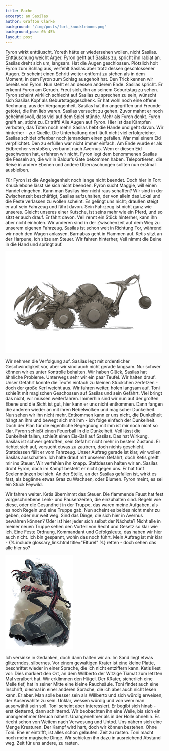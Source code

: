 ```yaml
---
title: Rache
excerpt: an Sasilas
author: Grafton Clarke
background: "/img/posts/fort_knucklebone.png"
background_pos: 0% 45%
layout: post
---
```


Fyron wirkt enttäuscht. Yoreth hätte er wiedersehen wollen, nicht Sasilas.
Enttäuschung weicht Ärger. Fyron geht auf Sasilas zu, spricht ihn rabiat an.
Sasilas dreht sich um, langsam. Hat die Augen geschlossen. Plötzlich holt Fyron
zum Schlag aus, verfehlt Sasilas aber trotz dessen geschlossener Augen. Er
scheint einen Schritt weiter entfernt zu stehen als in dem Moment, in dem Fyron
zum Schlag ausgeholt hat. Den Trick kennen wir bereits von Fyron. Nun steht er
an dessen anderem Ende. Sasilas spricht. Er erkennt Fyron am Geruch. Freut
sich, ihn an seinem Geburtstag zu sehen. Fyron scheint wirklich schlecht auf
Sasilas zu sprechen zu sein, wünscht sich Sasilas Kopf als Geburtstagsgeschenk.
Er hat wohl noch eine offene Rechnung, aus der Vergangenheit. Sasilas hat ihn
angegriffen und Freunde getötet, die ihm lieb waren. Sasilas versucht zu gehen.
Zuvor mahnt er noch geheimnisvoll, dass viel auf dem Spiel stünde. Mehr als
Fyron denkt. Fyron greift an, sticht zu. Er trifft! Alle Augen auf Fyron. Hier
ist das Kämpfen verboten, das Töten noch mehr! Sasilas hebt die Hände und geht
davon. Wir hinterher - zur Quelle. Die Unterhaltung dort läuft nicht viel
erfolgreicher. Sasilas schldet offenbar noch jemandem einen gefallen. War mal
einem Eid verpflichtet. Den zu erfüllen war nicht immer einfach. Am Ende wurde
er als Eidbrecher verstoßen, verbannt nach Avernus. Wem er diesen Eid
geschworen hat, erfahren wir nicht. Fyron legt dem benommenen Sasilas die
Fesseln an, die wir in Baldur’s Gate bekommen haben. Teleportieren, die Reise
in andere Ebenen und andere Überraschungen sollten nun erstmal ausbleiben.

Für Fyron ist die Angelegenheit noch lange nicht beendet. Doch hier in Fort
Knucklebone lässt sie sich nicht beenden. Fyron sucht Maggie, will einen Handel
eingehen. Kann man Sasilas hier nicht raus schaffen? Wir sind in der
Zwischenzeit beschäftigt, Sasilas aufzuhalten, der von allein das Lokal und die
Feste verlassen zu wollen scheint. Es gelingt uns nicht; draußen steigt er auf
sein Fahrzeug und fährt davon. Sein Fahrzeug ist nicht ganz wie unseres.
Gleicht unseres einer Kutsche, ist seins mehr wie ein Pferd, und so sitzt er
auch drauf. Er fährt davon. Veil rennt ein Stück hinterher, kann ihn aber nicht
einholen. Wir anderen sind in der Zwischenzeit auf dem Weg zu unserem eigenen
Fahrzeug. Sasilas ist schon weit in Richtung Tor, während wir noch den Wagen
anlassen. Barnabas geht in Flammen auf. Ketis sitzt an der Harpune, ich sitze
am Steuer. Wir fahren hinterher, Veil nimmt die Beine in die Hand und springt
auf. 

![War Machine](/img/posts/warmachine.png)

Wir nehmen die Verfolgung auf. Sasilas legt mit ordentlicher Geschwindigkeit
vor, aber wir sind auch nicht gerade langsam. Nur schwer können wir es unter
Kontrolle behalten. Wir haben Glück, Sasilas hat ähnliche Probleme. Unterwegs
sehr wir ein paar Teufel. Wir halten drauf. Unser Gefährt könnte die Teufel
einfach zu kleinen Stückchen zerfetzen - doch der große Kerl weicht aus. Wir
fahren weiter, holen langsam auf. Toni schießt mit magischen Geschossen auf
Sasilas und sein Gefährt. Viel bringt das nicht, wir müssen weiterfahren.
Immerhin sind wir nun auf der großen Ebene und die Sicht ist gut, hier kann er
uns nicht entkommen. Dann fangen die anderen wieder an mit ihren Nebelwolken
und magischer Dunkelheit. Nun sehen wir ihn nicht mehr. Entkommen kann er uns
nicht, die Dunkelheit hängt an ihm und bewegt sich mit ihm - ich folge einfach
der Dunkelheit. Doch der Plan für die eigentliche Begegnung mit ihm ist mir
noch nicht so klar. Fyron schießt einen Feuerball in die Dunkelheit. Veil lässt
die Dunkelheit fallen, schießt einen Eis-Ball auf Sasilas. Das hat Wirkung.
Sasilas ist schwer getroffen, sein Gefährt nicht mehr in bestem Zustand. Er
richtet sich auf, versucht etwas zu zaubern, doch nichts geschieht. Stattdessen
fällt er vom Fahrzeug. Unser Auftrag gerade ist klar, wir wollen Sasilas
ausschalten. Ich halte drauf mit unserem Gefährt, doch Ketis greift mir ins
Steuer. Wir verfehlen ihn knapp. Stattdessen halten wir an. Sasilas droht
Fyron, doch im Kampf besteht er nicht gegen uns. Er hat fünf Seelenmünzen bei
sich. An der Stelle, an der Sasilas gefallen ist, wirkt es fast, als begänne
etwas Gras zu Wachsen, oder Blumen. Fyron meint, es sei ein Stück Feywild.

Wir fahren weiter. Ketis übernimmt das Steuer. Die flammende Faust hat fest
vorgeschriebene Lenk- und Pausenzeiten, die einzuhalten sind. Regeln wie diese,
oder die Gesundheit in der Truppe, das waren meine Aufgaben, als es noch Regeln
und eine Truppe gab. Nun scheint es beides nicht mehr zu geben, oder nur weit
weg. Sind das Dinge, die sich hier in Avernus bewähren können? Oder ist hier
jeder sich selbst der Nächste? Nicht alle in meiner neuen Truppe sehen den
Vorteil von Recht und Gesetz so klar wie ich. Eine Feste Ordnung, Kommandant
und Gefolgsleute, das haben wir hier auch nicht. Ich bin gespannt, wohin das
noch führt. Mein Auftrag ist mir klar - {% include glossary_link.html title="Elturel" %} retten - doch sehen das alle
hier so?

![Babau](/img/posts/babau.png)

Ich versinke in Gedanken, doch dann halten wir an. Im Sand liegt etwas
glitzerndes, silbernes. Vor einem gewaltigen Krater ist eine kleine Platte,
beschriftet wieder in einer Sprache, die ich nicht entziffern kann. Ketis liest
vor: Dies markiert den Ort, an dem Willberto der Witzige Tiamat zum letzten Mal
veralbert hat. Wir erklimmen den Hügel. Der KRater, sicherlich eine Meile tief,
hat in seiner Mitte eine kleine Rauchsäule. Toni findet auch eine Inschrift,
diesmal in einer anderen Sprache, die ich aber auch nicht lesen kann. Er aber.
Man solle besser sein als Willberto und sich würdig erweisen, der Auserwählte
zu sein. Unklar, wessen würdig und von wem man auserwählt sein soll. Toni
scheint aber interessiert. Er begibt sich hinab - erst kletternd, dann
schlitternd. Wir beobachten ihn eine Weile, bis sich ein unangenehmer Geruch
nähert. Unangenehmer als in der Hölle ohnehin. Es riecht schon von Weitem nach
Verwesung und Untod. Uns nähern sich eine Menge Kreaturen. Der Kampf wird hart,
doch wir können bestehen. Ohne Toni. Ehe er eintrifft, ist alles schon
gelaufen. Zeit zu rasten. Toni macht noch mehr magische Dinge. Wir schicken ihn
dazu in ausreichend Abstand weg. Zeit für uns andere, zu rasten.
